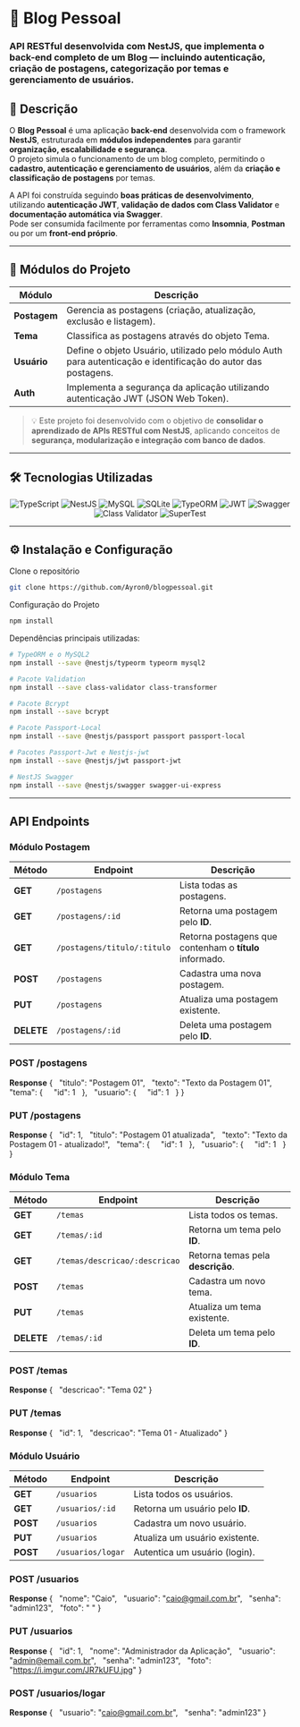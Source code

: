 # 📝 Blog Pessoal

### API RESTful desenvolvida com **NestJS**, que implementa o back-end completo de um Blog — incluindo autenticação, criação de postagens, categorização por temas e gerenciamento de usuários.

## 📖 Descrição

O **Blog Pessoal** é uma aplicação **back-end** desenvolvida com o framework **NestJS**, estruturada em **módulos independentes** para garantir **organização, escalabilidade e segurança**.  
O projeto simula o funcionamento de um blog completo, permitindo o **cadastro, autenticação e gerenciamento de usuários**, além da **criação e classificação de postagens** por temas.

A API foi construída seguindo **boas práticas de desenvolvimento**, utilizando **autenticação JWT**, **validação de dados com Class Validator** e **documentação automática via Swagger**.  
Pode ser consumida facilmente por ferramentas como **Insomnia**, **Postman** ou por um **front-end próprio**.

---
## 🧩 Módulos do Projeto

| Módulo | Descrição |
|--------|------------|
| **Postagem** | Gerencia as postagens (criação, atualização, exclusão e listagem). |
| **Tema** | Classifica as postagens através do objeto Tema. |
| **Usuário** | Define o objeto Usuário, utilizado pelo módulo Auth para autenticação e identificação do autor das postagens. |
| **Auth** | Implementa a segurança da aplicação utilizando autenticação JWT (JSON Web Token). |

> 💡 Este projeto foi desenvolvido com o objetivo de **consolidar o aprendizado de APIs RESTful com NestJS**, aplicando conceitos de **segurança, modularização e integração com banco de dados**.

---
## 🛠️ Tecnologias Utilizadas

<p align="center">
  <img src="https://img.shields.io/badge/TypeScript-3178C6?style=for-the-badge&logo=typescript&logoColor=white" alt="TypeScript" />
  <img src="https://img.shields.io/badge/NestJS-E0234E?style=for-the-badge&logo=nestjs&logoColor=white" alt="NestJS" />
  <img src="https://img.shields.io/badge/MySQL-00758F?style=for-the-badge&logo=mysql&logoColor=white" alt="MySQL" />
  <img src="https://img.shields.io/badge/SQLite-003B57?style=for-the-badge&logo=sqlite&logoColor=white" alt="SQLite" />
  <img src="https://img.shields.io/badge/TypeORM-FF6C37?style=for-the-badge&logo=typeorm&logoColor=white" alt="TypeORM" />
  <img src="https://img.shields.io/badge/JWT-000000?style=for-the-badge&logo=jsonwebtokens&logoColor=white" alt="JWT" />
  <img src="https://img.shields.io/badge/Swagger-85EA2D?style=for-the-badge&logo=swagger&logoColor=black" alt="Swagger" />
  <img src="https://img.shields.io/badge/Class%20Validator-5C2D91?style=for-the-badge&logo=nestjs&logoColor=white" alt="Class Validator" />
  <img src="https://img.shields.io/badge/SuperTest-FFCA28?style=for-the-badge&logo=jest&logoColor=black" alt="SuperTest" />
</p>

---
## ⚙️ Instalação e Configuração

Clone o repositório

```bash
git clone https://github.com/Ayron0/blogpessoal.git
```
Configuração do Projeto
```bash
npm install
```
Dependências principais utilizadas:
```bash
# TypeORM e o MySQL2
npm install --save @nestjs/typeorm typeorm mysql2

# Pacote Validation
npm install --save class-validator class-transformer

# Pacote Bcrypt
npm install --save bcrypt

# Pacote Passport-Local
npm install --save @nestjs/passport passport passport-local

# Pacotes Passport-Jwt e Nestjs-jwt
npm install --save @nestjs/jwt passport-jwt

# NestJS Swagger
npm install --save @nestjs/swagger swagger-ui-express
```
---

## API Endpoints

### Módulo Postagem 
| Método | Endpoint | Descrição |
|--------|-----------|------------|
| **GET** | `/postagens` | Lista todas as postagens. |
| **GET** | `/postagens/:id` | Retorna uma postagem pelo **ID**. |
| **GET** | `/postagens/titulo/:titulo` | Retorna postagens que contenham o **título** informado. |
| **POST** | `/postagens` | Cadastra uma nova postagem. |
| **PUT** | `/postagens` | Atualiza uma postagem existente. |
| **DELETE** | `/postagens/:id` | Deleta uma postagem pelo **ID**. |

### POST /postagens

**Response**
{
  "titulo": "Postagem 01",
  "texto": "Texto da Postagem 01",
  "tema": {
    "id": 1
  },
  "usuario": {
    "id": 1
  }
}

### PUT /postagens

**Response**
{
  "id": 1,
  "titulo": "Postagem 01 atualizada",
  "texto": "Texto da Postagem 01 - atualizado!",
  "tema": {
    "id": 1
  },
  "usuario": {
    "id": 1
  }
}

### Módulo Tema 

| Método | Endpoint | Descrição |
|--------|-----------|------------|
| **GET** | `/temas` | Lista todos os temas. |
| **GET** | `/temas/:id` | Retorna um tema pelo **ID**. |
| **GET** | `/temas/descricao/:descricao` | Retorna temas pela **descrição**. |
| **POST** | `/temas` | Cadastra um novo tema. |
| **PUT** | `/temas` | Atualiza um tema existente. |
| **DELETE** | `/temas/:id` | Deleta um tema pelo **ID**. |

### POST /temas
**Response**
{
  "descricao": "Tema 02"
}

### PUT /temas
**Response**
{
  "id": 1,
  "descricao": "Tema 01 - Atualizado"
}


### Módulo Usuário 

| Método | Endpoint | Descrição |
|--------|-----------|------------|
| **GET** | `/usuarios` | Lista todos os usuários. |
| **GET** | `/usuarios/:id` | Retorna um usuário pelo **ID**. |
| **POST** | `/usuarios` | Cadastra um novo usuário. |
| **PUT** | `/usuarios` | Atualiza um usuário existente. |
| **POST** | `/usuarios/logar` | Autentica um usuário (login). |

### POST /usuarios
**Response**
{
  "nome": "Caio",
  "usuario": "caio@gmail.com.br",
  "senha": "admin123",
  "foto": " "
}

### PUT /usuarios
**Response**
{
  "id": 1,
  "nome": "Administrador da Aplicação",
  "usuario": "admin@email.com.br",
  "senha": "admin123",
  "foto": "https://i.imgur.com/JR7kUFU.jpg"
}

### POST /usuarios/logar
**Response**
{
  "usuario": "caio@gmail.com.br",
  "senha": "admin123"
}
